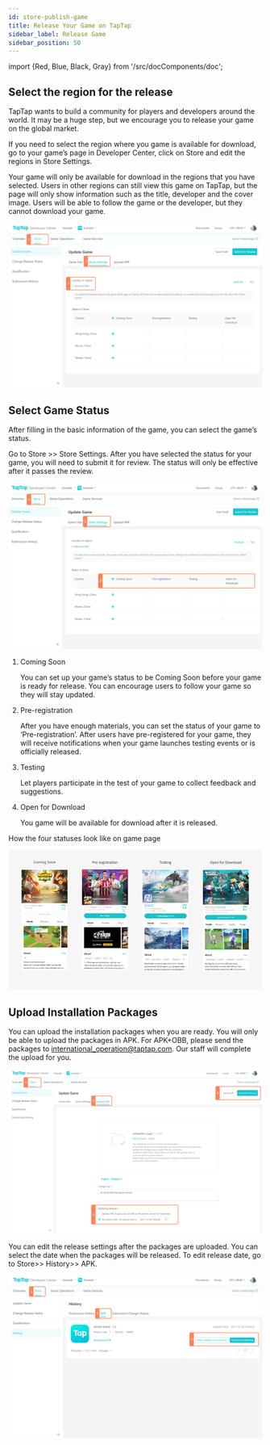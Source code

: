 ```yaml
---
id: store-publish-game
title: Release Your Game on TapTap 
sidebar_label: Release Game
sidebar_position: 50
---
```


import {Red, Blue, Black, Gray} from '/src/docComponents/doc';

## Select the region for the release

TapTap wants to build a community for players and developers around the world. It may be a huge step, but we encourage you to release your game on the global market.

If you need to select the region where you game is available for download, go to your game’s page in Developer Center, click on <Blue>Store</Blue> and edit the regions in <Blue>Store Settings</Blue>. 

Your game will only be available for download in the regions that you have selected. Users in other regions can still view this game on TapTap, but the page will only show information such as the title, developer and the cover image. Users will be able to follow the game or the developer, but they cannot download your game.

![ ](/img/Release-game-1.png)

## Select Game Status

After filling in the basic information of the game, you can select the game’s status.

Go to <Blue>Store</Blue> >> <Blue>Store Settings</Blue>. After you have selected the status for your game, you will need to submit it for review. The status will only be effective after it passes the review. 

![ ](/img/Release-game-2.png)

1. Coming Soon

    You can set up your game’s status to be Coming Soon before your game is ready for release. You can encourage users to follow your game so they will stay updated.

2. Pre-registration

    After you have enough materials, you can set the status of your game to ‘Pre-registration’. After users have pre-registered for your game, they will receive notifications when your game launches testing events or is officially released.

3. Testing

    Let players participate in the test of your game to collect feedback and suggestions. 

4. Open for Download

    You game will be available for download after it is released.

How the four statuses look like on game page

![ ](/img/Release-game-3.png)

## Upload Installation Packages

You can upload the installation packages when you are ready. You will only be able to upload the packages in APK. For APK+OBB, please send the packages to [international_operation@taptap.com](mailto:international_operation@taptap.com). Our staff will complete the upload for you.

![ ](/img/Release-game-4.png)

You can edit the release settings after the packages are uploaded. You can select the date when the packages will be released. To edit release date, go to <Blue>Store</Blue>>> <Blue>History</Blue>>> <Blue>APK</Blue>.

![ ](/img/Release-game-5.png)
